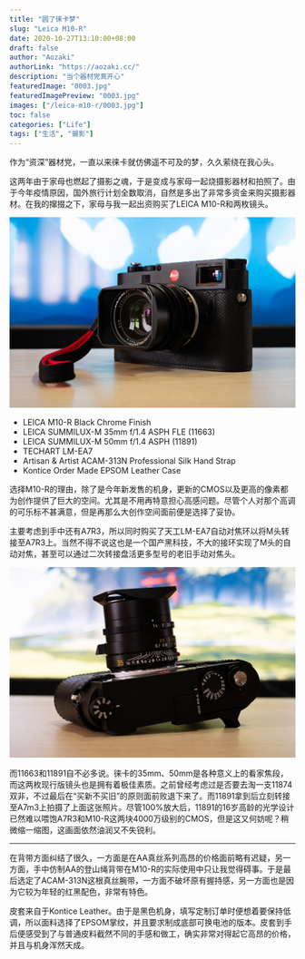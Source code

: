 ```yaml
---
title: "圆了徕卡梦"
slug: "Leica M10-R"
date: 2020-10-27T13:10:00+08:00
draft: false
author: "Aozaki"
authorLink: "https://aozaki.cc/"
description: "当个器材党真开心"
featuredImage: "0003.jpg"
featuredImagePreview: "0003.jpg"
images: ["/leica-m10-r/0003.jpg"]
toc: false
categories: ["Life"]
tags: ["生活", "摄影"] 
---
```


作为“资深”器材党，一直以来徕卡就仿佛遥不可及的梦，久久萦绕在我心头。

这两年由于家母也燃起了摄影之魂，于是变成与家母一起烧摄影器材和拍照了。由于今年疫情原因，国外旅行计划全数取消，自然是多出了非常多资金来购买摄影器材。在我的撺掇之下，家母与我一起出资购买了LEICA M10-R和两枚镜头。

![Leica M10-R](0001.jpg "Leica M10-R")

* LEICA M10-R Black Chrome Finish
* LEICA SUMMILUX-M 35mm f/1.4 ASPH FLE (11663)
* LEICA SUMMILUX-M 50mm f/1.4 ASPH (11891)
* TECHART LM-EA7
* Artisan & Artist ACAM-313N Professional Silk Hand Strap
* Kontice Order Made EPSOM Leather Case

选择M10-R的理由，除了是今年新发售的机身，更新的CMOS以及更高的像素都为创作提供了巨大的空间。尤其是不用再特意担心高感问题。尽管个人对那个高调的可乐标不甚满意，但是再那么大创作空间面前便是选择了妥协。

主要考虑到手中还有A7R3，所以同时购买了天工LM-EA7自动对焦环以将M头转接至A7R3上。当然不得不说这也是一个国产黑科技，不大的接环实现了M头的自动对焦，甚至可以通过二次转接盘活更多型号的老旧手动对焦头。

![Leica M10-R](0002.jpg "LEICA SUMMILUX-M 35mm f/1.4 ASPH FLE (11663)")

而11663和11891自不必多说。徕卡的35mm、50mm是各种意义上的看家焦段，而这两枚现行版镜头也是拥有着极佳素质。之前曾经考虑过是否要去淘一支11874双非，不过最后在“买新不买旧”的原则面前败退下来了。而11891拿到后立刻转接至A7m3上拍摄了上面这张照片。尽管100%放大后，11891的16岁高龄的光学设计已然难以喂饱A7R3和M10-R这两块4000万级别的CMOS，但是这又何妨呢？稍微缩一缩图，这画面依然油润又不失锐利。

***

在背带方面纠结了很久，一方面是在AA真丝系列高昂的价格面前略有迟疑，另一方面，手中仿制AA的登山绳背带在M10-R的实际使用中只让我觉得碍事。于是最后选定了ACAM-313N这根真丝腕带，一方面不破坏原有握持感，另一方面也是因为它较为年轻的红黑配色，非常有特色。

皮套来自于Kontice Leather。由于是黑色机身，填写定制订单时便想着要保持低调，所以面料选择了EPSOM掌纹，并且要求制成底部可换电池的版本。皮套到手后便感受到了与普通皮料截然不同的手感和做工，确实非常对得起它高昂的价格，并且与机身浑然天成。
